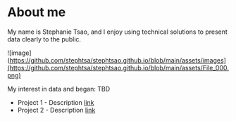 # About me
My name is Stephanie Tsao, and I enjoy using technical solutions to present data clearly to the public.

![image](https://github.com/stephtsa/stephtsao.github.io/blob/main/assets/images](https://github.com/stephtsa/stephtsao.github.io/blob/main/assets/File_000.png)

My interest in data and began: TBD
* Project 1 - Description [link](https://github.com/stephtsa/stephtsao.github.io/blob/main/assets/KY-solar.pdf)
* Project 2 - Description [link](https://github.com/stephtsa/stephtsao.github.io/blob/main/assets/2010-nrg-sustainability-report.pdf)
